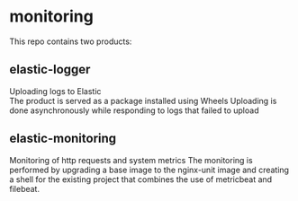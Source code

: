# monitoring

This repo contains two products:


## elastic-logger

Uploading logs to Elastic \
The product is served as a package installed using Wheels
Uploading is done asynchronously while responding to logs that failed to upload

## elastic-monitoring

Monitoring of http requests and system metrics
The monitoring is performed by upgrading a base image to the nginx-unit image and creating a shell for the existing project that combines the use of metricbeat and filebeat.